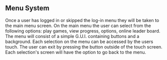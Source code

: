 ## Menu System ##

Once a user has logged in or skipped the log-in menu they will be taken to the main menu screen. On the main menu the user can select from the following options: play games, view progress, options, online leader board. The menu will consist of a simple G.U.I. containing buttons and a background. Each selection on the menu can be accessed by the users touch. The user can exit by pressing the button outside of the touch screen. Each selection's screen will have the option to go back to the menu.